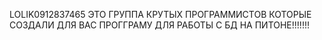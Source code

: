 LOLIK0912837465 ЭТО ГРУППА КРУТЫХ ПРОГРАММИСТОВ КОТОРЫЕ СОЗДАЛИ ДЛЯ ВАС ПРОГГРАМУ ДЛЯ РАБОТЫ С БД НА ПИТОНЕ!!!!!!!
